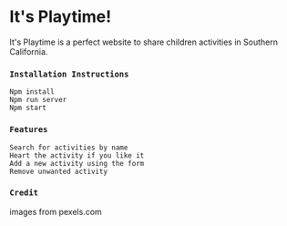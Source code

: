 # It's Playtime!
It's Playtime is a perfect website to share children activities in Southern California.

### `Installation Instructions`
    Npm install
    Npm run server
    Npm start

### `Features`
    Search for activities by name
    Heart the activity if you like it
    Add a new activity using the form
    Remove unwanted activity

### `Credit`
images from pexels.com


